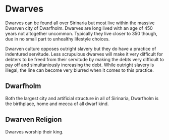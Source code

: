 # Dwarves

Dwarves can be found all over Sirinaria but most live within the massive Dwarven city of Dwarfholm. Dwarves are long lived with an age of 450 years not altogether uncommon. Typically they live closer to 350 though, due in no small part to unhealthy lifestyle choices.

Dwarven culture opposes outright slavery but they do have a practice of indentured servitude. Less scrupulous dwarves will make it very difficult for debters to be freed from their servitude by making the debts very difficult to pay off and simultaniously increasing the debt. While outright slavery is illegal, the line can become very blurred when it comes to this practice.

## Dwarfholm
Both the largest city and artificial structure in all of Sirinaria, Dwarfholm is the birthplace, home and mecca of all dwarf kind.

## Dwarven Religion
Dwarves worship their king.